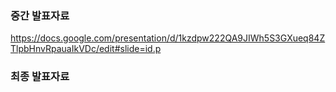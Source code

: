 ### 중간 발표자료
https://docs.google.com/presentation/d/1kzdpw222QA9JIWh5S3GXueq84ZTlpbHnvRpauaIkVDc/edit#slide=id.p

### 최종 발표자료

